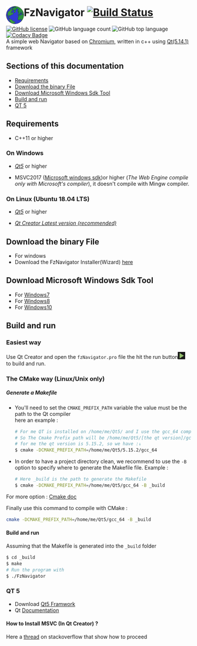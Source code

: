 # FzNavigator <img src="assets/fznavigator_icones/web.png" align="left" height="48" width="48" >  [![Build Status](https://travis-ci.org/faouziMohamed/fzNavigator.svg?branch=master)](https://travis-ci.org/faouziMohamed/fzNavigator)  
[![GitHub license](https://img.shields.io/github/license/faouziMohamed/fzNavigator)](https://github.com/faouziMohamed/fzNavigator/blob/master/LICENSE)  ![GitHub language count](https://img.shields.io/github/languages/count/faouzimohamed/fzNavigator)  ![GitHub top language](https://img.shields.io/github/languages/top/faouzimohamed/fznavigator)  [![Codacy Badge](https://api.codacy.com/project/badge/Grade/a76cf0b31db8478090be5bc2e708b55f)](https://app.codacy.com/manual/faouziMohamed/fzNavigator?utm_source=github.com&utm_medium=referral&utm_content=faouziMohamed/fzNavigator&utm_campaign=Badge_Grade_Dashboard)   
A simple web Navigator based on [Chromium](https://wiki.qt.io/QtWebEngine), written in c++ using [Qt(5.14.1)](https://download.qt.io/official_releases/qt/5.14/5.14.1/) framework  

## Sections of this documentation  
 - [Requirements](#requirements)  
 - [Download the binary File](#download-the-binary-file)  
 - [Download Microsoft Windows Sdk Tool](#download-microsoft-windows-sdk-tool)
 - [Build and run](#build-and-run)
 - [QT 5](#qt-5)

## Requirements  

* C++11 or higher

 ### On Windows  

  - [_Qt5_](https://download.qt.io/official_releases/qt/) or higher  

  - MSVC2017 ([Microsoft windows sdk](https://developer.microsoft.com/en-US/windows/downloads/windows-10-sdk/))or higher (_The Web Engine compile only with Microsoft's compiler_), it doesn't compile with Mingw compiler.  

 ### On Linux (Ubuntu 18.04 LTS)

  - [_Qt5_](https://www.qt.io/download-open-source) or higher  
   
 - [_Qt Creator _Latest version_ (recommended)_](https://download.qt.io/official_releases/qtcreator/4.11/)
   
## Download the binary File  
- For windows  
 - Download the FzNavigator Installer(Wizard) [here](https://github.com/faouziMohamed/fzNavigator/releases/tag/V0.2-wizzared)  
## Download Microsoft Windows Sdk Tool  
 - For [Windows7](https://www.microsoft.com/en-us/download/details.aspx?id=8279)  
 - For [Windows8](https://support.microsoft.com/en-us/help/2780680/an-update-is-available-for-windows-sdk-for-windows-8)  
 - For [Windows10](https://developer.microsoft.com/en-US/windows/downloads/windows-10-sdk/)  


## Build and run
### Easiest way
 Use Qt Creator and open the `fzNavigator.pro` file the hit the run button<img src="assets/images/run_button.png" width=20 alt="run button" /> to build and run.

### The CMake way (Linux/Unix only)

##### Generate a Makefile

 - You'll need to set the `CMAKE_PREFIX_PATH` variable the value must be the path to the Qt compiler  
   here an example :  
   
   ```bash
   # For me QT is installed on /home/me/Qt5/ and I use the gcc_64 compiler
   # So The Cmake Prefix path will be /home/me/Qt5/[the qt version]/gcc_64
   # for me the qt version is 5.15.2, so we have :↓
   $ cmake -DCMAKE_PREFIX_PATH=/home/me/Qt5/5.15.2/gcc_64
   ```
 - In order to have a project directory clean, we recommend to use the `-B ` option to specify 
   where to generate the Makefile file.
   Example : 
   
   ```bash
   # Here _build is the path to generate the Makefile
   $ cmake -DCMAKE_PREFIX_PATH=/home/me/Qt5/gcc_64 -B _build
   ```

For more option : [Cmake doc](https://cmake.org/cmake/help/latest/manual/cmake.1.html)

Finally use this command to compile with CMake :  

```bash
cmake -DCMAKE_PREFIX_PATH=/home/me/Qt5/gcc_64 -B _build
```

#### Build and run

Assuming that the Makefile is generated into the `_build` folder 
```bash
$ cd _build
$ make
# Run the program with 
$ ./FzNavigator
```

### QT 5

 - Download [Qt5 Framwork](https://download.qt.io/official_releases/qt/)  
 - Qt [Documentation](https://doc.qt.io/)  
 #### How to Install MSVC (In Qt Creator) ?  
 Here a [thread](https://stackoverflow.com/questions/47773289/debugging-in-qtcreator-using-msvc2017-compiler#answers) on stackoverflow that show how to proceed  
